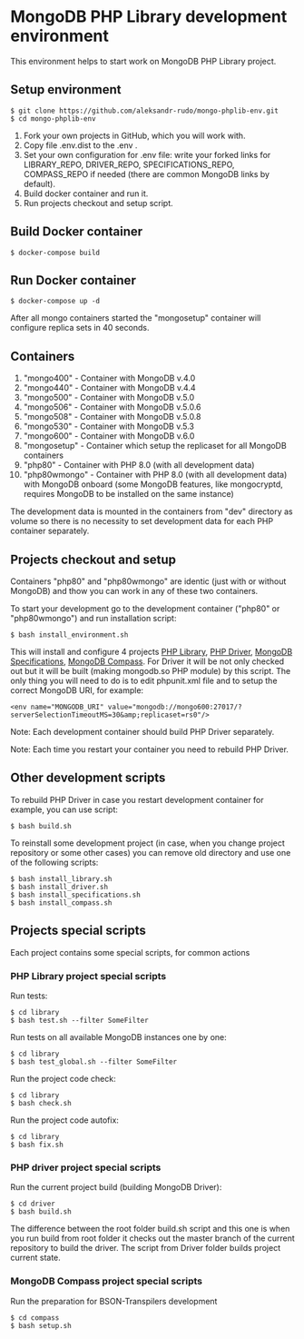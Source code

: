 # MongoDB PHP Library development environment

This environment helps to start work on MongoDB PHP Library project.

## Setup environment

    $ git clone https://github.com/aleksandr-rudo/mongo-phplib-env.git
    $ cd mongo-phplib-env


1. Fork your own projects in GitHub, which you will work with.
2. Copy file .env.dist to the .env .
3. Set your own configuration for .env file: write your forked links for LIBRARY_REPO, DRIVER_REPO, SPECIFICATIONS_REPO, COMPASS_REPO if needed (there are common MongoDB links by default).
4. Build docker container and run it.
5. Run projects checkout and setup script.

## Build Docker container

    $ docker-compose build

## Run Docker container

    $ docker-compose up -d

After all mongo containers started the "mongosetup" container will configure replica sets in 40 seconds.

## Containers

1. "mongo400" - Container with MongoDB v.4.0
2. "mongo440" - Container with MongoDB v.4.4
3. "mongo500" - Container with MongoDB v.5.0
4. "mongo506" - Container with MongoDB v.5.0.6
5. "mongo508" - Container with MongoDB v.5.0.8
6. "mongo530" - Container with MongoDB v.5.3
7. "mongo600" - Container with MongoDB v.6.0
8. "mongosetup" - Container which setup the replicaset for all MongoDB containers
9. "php80" - Container with PHP 8.0 (with all development data)
10. "php80wmongo" - Container with PHP 8.0 (with all development data) with MongoDB onboard (some MongoDB features, like mongocryptd, requires MongoDB to be installed on the same instance)

The development data is mounted in the containers from "dev" directory as volume so there is no necessity to set development data for each PHP container separately.

## Projects checkout and setup

Containers "php80" and "php80wmongo" are identic (just with or without MongoDB) and thow you can work in any of these two containers.

To start your development go to the development container ("php80" or "php80wmongo") and run installation script:

    $ bash install_environment.sh

This will install and configure 4 projects [PHP Library](https://github.com/mongodb/mongo-php-library.git), [PHP Driver](https://github.com/mongodb/mongo-php-driver.git), [MongoDB Specifications](https://github.com/mongodb/specifications.git), [MongoDB Compass](https://github.com/aleksandr-rudo/compass.git). For Driver it will be not only checked out but it will be built (making mongodb.so PHP module) by this script. The only thing you will need to do is to edit phpunit.xml file and to setup the correct MongoDB URI, for example:

````
<env name="MONGODB_URI" value="mongodb://mongo600:27017/?serverSelectionTimeoutMS=30&amp;replicaset=rs0"/>
````

Note: Each development container should build PHP Driver separately.

Note: Each time you restart your container you need to rebuild PHP Driver.

## Other development scripts

To rebuild PHP Driver in case you restart development container for example, you can use script:

    $ bash build.sh

To reinstall some development project (in case, when you change project repository or some other cases) you can remove old directory and use one of the following scripts:

    $ bash install_library.sh
    $ bash install_driver.sh
    $ bash install_specifications.sh
    $ bash install_compass.sh

## Projects special scripts

Each project contains some special scripts, for common actions

### PHP Library project special scripts

Run tests:

    $ cd library
    $ bash test.sh --filter SomeFilter

Run tests on all available MongoDB instances one by one:

    $ cd library
    $ bash test_global.sh --filter SomeFilter

Run the project code check:

    $ cd library
    $ bash check.sh

Run the project code autofix:

    $ cd library
    $ bash fix.sh

### PHP driver project special scripts

Run the current project build (building MongoDB Driver):

    $ cd driver
    $ bash build.sh

The difference between the root folder build.sh script and this one is when you run build from root folder it checks out the master branch of the current repository to build the driver. The script from Driver folder builds project current state.

### MongoDB Compass project special scripts

Run the preparation for BSON-Transpilers development

    $ cd compass
    $ bash setup.sh
